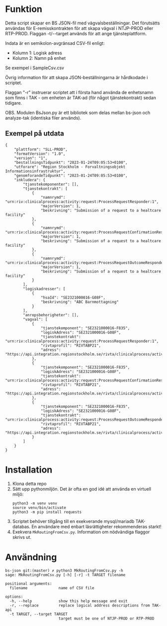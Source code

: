 # Funktion
Detta script skapar en BS JSON-fil med vägvalsbeställningar. Det förutsätts användas 
för E-remisskontrakten för att skapa vägval i NTJP-PROD eller RTP-PROD. Flaggan -t/--target används för att ange tjänsteplattform. 

Indata är en semikolon-avgränsad CSV-fil enligt:

* Kolumn 1: Logisk adress
* Kolumn 2: Namn på enhet

Se exempel i SampleCsv.csv

Övrig information för att skapa JSON-beställningarna är hårdkodade i scriptet.

Flaggan "-r" instruerar scriptet att i första hand använda de enhetsnamn som finns i TAK - om enheten är TAK-ad (för något tjänstekontrakt) sedan tidigare. 

OBS. Modulen BsJson.py är ett bibliotek som delas mellan bs-json och analyze-tak (identiska filer används).

## Exempel på utdata
```
{
    "plattform": "SLL-PROD",
    "formatVersion": "1.0",
    "version": "1",
    "bestallningsTidpunkt": "2023-01-24T09:05:53+0100",
    "utforare": "Region Stockholm - Forvaltningsobjekt Informationsinfrastruktur",
    "genomforandeTidpunkt": "2023-01-24T09:05:53+0100",
    "inkludera": {
        "tjanstekomponenter": [],
        "tjanstekontrakt": [
            {
                "namnrymd": "urn:riv:clinicalprocess:activity:request:ProcessRequestResponder:1",
                "majorVersion": 1,
                "beskrivning": "Submission of a request to a healtcare facility"
            },
            {
                "namnrymd": "urn:riv:clinicalprocess:activity:request:ProcessRequestConfirmationResponder:1",
                "majorVersion": 1,
                "beskrivning": "Submission of a request to a healtcare facility"
            },
            {
                "namnrymd": "urn:riv:clinicalprocess:activity:request:ProcessRequestOutcomeResponder:1",
                "majorVersion": 1,
                "beskrivning": "Submission of a request to a healtcare facility"
            }
        ],
        "logiskadresser": [
            {
                "hsaId": "SE2321000016-G08F",
                "beskrivning": "ABC Barnmottagning"
            }
        ],
        "anropsbehorigheter": [],
        "vagval": [
            {
                "tjanstekomponent": "SE2321000016-F835",
                "logiskAdress": "SE2321000016-G08F",
                "tjanstekontrakt": "urn:riv:clinicalprocess:activity:request:ProcessRequestResponder:1",
                "rivtaprofil": "RIVTABP21",
                "adress": "https://api.integration.regionstockholm.se/rivta/clinicalprocess/activity/request/ProcessRequest/1/rivtabp21"
            },
            {
                "tjanstekomponent": "SE2321000016-F835",
                "logiskAdress": "SE2321000016-G08F",
                "tjanstekontrakt": "urn:riv:clinicalprocess:activity:request:ProcessRequestConfirmationResponder:1",
                "rivtaprofil": "RIVTABP21",
                "adress": "https://api.integration.regionstockholm.se/rivta/clinicalprocess/activity/request/ProcessRequest/1/rivtabp21"
            },
            {
                "tjanstekomponent": "SE2321000016-F835",
                "logiskAdress": "SE2321000016-G08F",
                "tjanstekontrakt": "urn:riv:clinicalprocess:activity:request:ProcessRequestOutcomeResponder:1",
                "rivtaprofil": "RIVTABP21",
                "adress": "https://api.integration.regionstockholm.se/rivta/clinicalprocess/activity/request/ProcessRequest/1/rivtabp21"
            }
        ]
    }
}
```

# Installation
1. Klona detta repo
2. Sätt upp pythonmiljön. Det är ofta en god idé att använda en virtuell miljö:
    ```
   python3 -m venv venv
   source venv/bin/activate
   python3 -m pip install requests
   ```
3. Scriptet behöver tillgång till en exekverande mysql/mariadb TAK-databas. En användare med enbart läsrättigheter rekommenderas starkt! 
4. Exekvera `MkRoutingFromCsv.py`. Information om nödvändiga flaggor skrivs ut.
 
# Användning
```
bs-json git:(master) ✗ python3 MkRoutingFromCsv.py -h
sage: MkRoutingFromCsv.py [-h] [-r] -t TARGET filename

positional arguments:
  filename              name of CSV file

options:
  -h, --help            show this help message and exit
  -r, --replace         replace logical address descriptions from TAK-api
  -t TARGET, --target TARGET
                        target must be one of NTJP-PROD or RTP-PROD

```